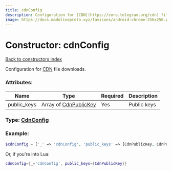 ```yaml
---
title: cdnConfig
description: Configuration for [CDN](https://core.telegram.org/cdn) file downloads.
image: https://docs.madelineproto.xyz/favicons/android-chrome-256x256.png
---
```

# Constructor: cdnConfig  
[Back to constructors index](index.md)



Configuration for [CDN](https://core.telegram.org/cdn) file downloads.

### Attributes:

| Name     |    Type       | Required | Description |
|----------|---------------|----------|-------------|
|public\_keys|Array of [CdnPublicKey](../types/CdnPublicKey.md) | Yes|Public keys|



### Type: [CdnConfig](../types/CdnConfig.md)


### Example:

```php
$cdnConfig = ['_' => 'cdnConfig', 'public_keys' => [CdnPublicKey, CdnPublicKey]];
```  


Or, if you're into Lua:

```lua
cdnConfig={_='cdnConfig', public_keys={CdnPublicKey}}

```


